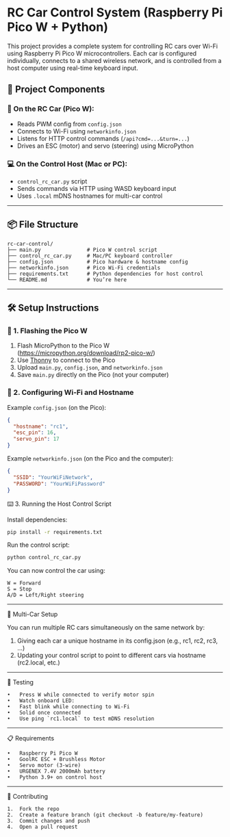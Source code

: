 # RC Car Control System (Raspberry Pi Pico W + Python)

This project provides a complete system for controlling RC cars over Wi-Fi using Raspberry Pi Pico W microcontrollers. Each car is configured individually, connects to a shared wireless network, and is controlled from a host computer using real-time keyboard input.

## 🚗 Project Components

### 🧠 On the RC Car (Pico W):
- Reads PWM config from `config.json`
- Connects to Wi-Fi using `networkinfo.json`
- Listens for HTTP control commands (`/api?cmd=...&turn=...`)
- Drives an ESC (motor) and servo (steering) using MicroPython

### 💻 On the Control Host (Mac or PC):
- `control_rc_car.py` script
- Sends commands via HTTP using WASD keyboard input
- Uses `.local` mDNS hostnames for multi-car control

---

## 📦 File Structure

```
rc-car-control/
├── main.py               # Pico W control script
├── control_rc_car.py     # Mac/PC keyboard controller
├── config.json           # Pico hardware & hostname config
├── networkinfo.json      # Pico Wi-Fi credentials
├── requirements.txt      # Python dependencies for host control
└── README.md             # You’re here
```

---

## 🛠️ Setup Instructions

### 🔧 1. Flashing the Pico W

1. Flash MicroPython to the Pico W (https://micropython.org/download/rp2-pico-w/)
2. Use [Thonny](https://thonny.org/) to connect to the Pico
3. Upload `main.py`, `config.json`, and `networkinfo.json`
4. Save `main.py` directly on the Pico (not your computer)

### 📡 2. Configuring Wi-Fi and Hostname

Example `config.json` (on the Pico):
```json
{
  "hostname": "rc1",
  "esc_pin": 16,
  "servo_pin": 17
}
```


Example `networkinfo.json` (on the Pico and the computer):
```json
{
  "SSID": "YourWiFiNetwork",
  "PASSWORD": "YourWiFiPassword"
}
```

⌨️ 3. Running the Host Control Script

Install dependencies:
```bash
pip install -r requirements.txt
```

Run the control script:
```bash
python control_rc_car.py
```

You can now control the car using:

    W = Forward
    S = Stop
    A/D = Left/Right steering

---

🚙 Multi-Car Setup

You can run multiple RC cars simultaneously on the same network by:
   1.  Giving each car a unique hostname in its config.json (e.g., rc1, rc2, rc3, …)
   2.  Updating your control script to point to different cars via hostname (rc2.local, etc.)

---

🧪 Testing

    •   Press W while connected to verify motor spin
    •	Watch onboard LED:
    •	Fast blink while connecting to Wi-Fi
    •	Solid once connected
    •	Use ping `rc1.local` to test mDNS resolution

---

📋 Requirements

    •   Raspberry Pi Pico W
    •   GoolRC ESC + Brushless Motor
    •	Servo motor (3-wire)
    •	URGENEX 7.4V 2000mAh battery
    •	Python 3.9+ on control host

---

🤝 Contributing

    1.	Fork the repo
    2.	Create a feature branch (git checkout -b feature/my-feature)
    3.	Commit changes and push
    4.	Open a pull request
